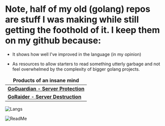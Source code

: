 # Note, half of my old (golang) repos are stuff I was making while still getting the foothold of it. I keep them on my github because:

- It shows how well I've improved in the language (in my opinion) 

- As resources to allow starters to read something utterly garbage and not feel overwhelmed by the complexity of bigger golang projects.

<table>
	<thead align="center">
	<tr border: none;>
		<td><b>Products of an insane mind</b></td>
	</tr>
	<tbody>
		<tr>
			<td><a href = "https://github.com/Not-Cyrus/GoGuardian"><b>GoGuardian - Server Protection</b></a></td>
		</tr>
		<tr>
			<td><a href = "https://github.com/Not-Cyrus/GoRaider"><b>GoRaider - Server Destruction</b></a></td>
		</tr>
	</tbody>
</table>

![Langs](https://github-readme-stats.vercel.app/api/top-langs/?username=Not-Cyrus&theme=tokyonight&langs_count=4?exclude_repo=discord-file-webhook-upload&layout=compact)

![ReadMe](https://github-readme-stats.vercel.app/api?username=Not-Cyrus&show_icons=true&theme=tokyonight&layout=compact)
